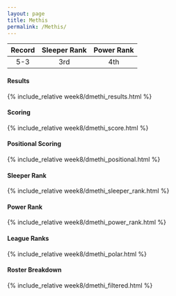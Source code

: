 ```yaml
---
layout: page
title: Methis
permalink: /Methis/
---
```


Record | Sleeper Rank | Power Rank               
:--: | :--: | :--:
5-3 | 3rd | 4th

#### Results
{% include_relative week8/dmethi_results.html %}

#### Scoring
{% include_relative week8/dmethi_score.html %}

#### Positional Scoring
{% include_relative week8/dmethi_positional.html %}

#### Sleeper Rank
{% include_relative week8/dmethi_sleeper_rank.html %}

#### Power Rank
{% include_relative week8/dmethi_power_rank.html %}

#### League Ranks
{% include_relative week8/dmethi_polar.html %}

#### Roster Breakdown
{% include_relative week8/dmethi_filtered.html %}

